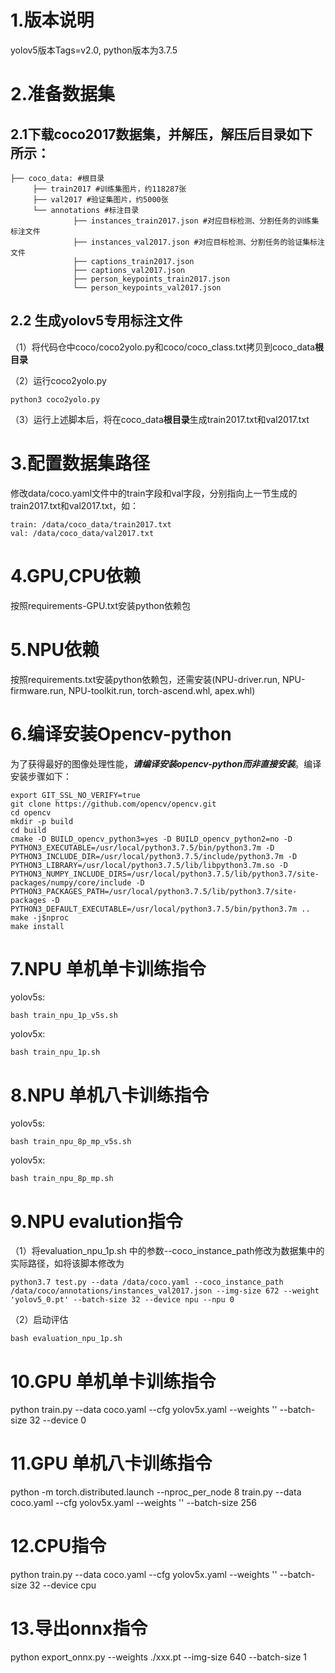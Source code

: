 # 1.版本说明
yolov5版本Tags=v2.0, python版本为3.7.5

# 2.准备数据集

## 2.1下载coco2017数据集，并解压，解压后目录如下所示：

```
├── coco_data: #根目录
     ├── train2017 #训练集图片，约118287张
     ├── val2017 #验证集图片，约5000张
     └── annotations #标注目录
     		  ├── instances_train2017.json #对应目标检测、分割任务的训练集标注文件
     		  ├── instances_val2017.json #对应目标检测、分割任务的验证集标注文件
     		  ├── captions_train2017.json 
     		  ├── captions_val2017.json 
     		  ├── person_keypoints_train2017.json 
     		  └── person_keypoints_val2017.json
```

## 2.2 生成yolov5专用标注文件

（1）将代码仓中coco/coco2yolo.py和coco/coco_class.txt拷贝到coco_data**根目录**

（2）运行coco2yolo.py

```
python3 coco2yolo.py
```

（3）运行上述脚本后，将在coco_data**根目录**生成train2017.txt和val2017.txt

# 3.配置数据集路径

修改data/coco.yaml文件中的train字段和val字段，分别指向上一节生成的train2017.txt和val2017.txt，如：  

```
train: /data/coco_data/train2017.txt  
val: /data/coco_data/val2017.txt  
```

# 4.GPU,CPU依赖
按照requirements-GPU.txt安装python依赖包  

# 5.NPU依赖
按照requirements.txt安装python依赖包，还需安装(NPU-driver.run, NPU-firmware.run, NPU-toolkit.run, torch-ascend.whl, apex.whl)

# 6.编译安装Opencv-python

为了获得最好的图像处理性能，***请编译安装opencv-python而非直接安装***。编译安装步骤如下：

```
export GIT_SSL_NO_VERIFY=true
git clone https://github.com/opencv/opencv.git
cd opencv
mkdir -p build
cd build
cmake -D BUILD_opencv_python3=yes -D BUILD_opencv_python2=no -D PYTHON3_EXECUTABLE=/usr/local/python3.7.5/bin/python3.7m -D PYTHON3_INCLUDE_DIR=/usr/local/python3.7.5/include/python3.7m -D PYTHON3_LIBRARY=/usr/local/python3.7.5/lib/libpython3.7m.so -D PYTHON3_NUMPY_INCLUDE_DIRS=/usr/local/python3.7.5/lib/python3.7/site-packages/numpy/core/include -D PYTHON3_PACKAGES_PATH=/usr/local/python3.7.5/lib/python3.7/site-packages -D PYTHON3_DEFAULT_EXECUTABLE=/usr/local/python3.7.5/bin/python3.7m ..
make -j$nproc
make install
```

# 7.NPU 单机单卡训练指令  
yolov5s:

```
bash train_npu_1p_v5s.sh  
```


yolov5x:

```
bash train_npu_1p.sh 
```


# 8.NPU 单机八卡训练指令  
yolov5s:

```
bash train_npu_8p_mp_v5s.sh 
```


yolov5x:

```
bash train_npu_8p_mp.sh  
```



# 9.NPU evalution指令  
（1）将evaluation_npu_1p.sh 中的参数--coco_instance_path修改为数据集中的实际路径，如将该脚本修改为

```
python3.7 test.py --data /data/coco.yaml --coco_instance_path /data/coco/annotations/instances_val2017.json --img-size 672 --weight 'yolov5_0.pt' --batch-size 32 --device npu --npu 0
```

（2）启动评估

```
bash evaluation_npu_1p.sh
```

# 10.GPU 单机单卡训练指令  
python train.py --data coco.yaml --cfg yolov5x.yaml --weights '' --batch-size 32 --device 0  

# 11.GPU 单机八卡训练指令  
python -m torch.distributed.launch --nproc_per_node 8 train.py --data coco.yaml --cfg yolov5x.yaml --weights '' --batch-size 256  

# 12.CPU指令  
python train.py --data coco.yaml --cfg yolov5x.yaml --weights '' --batch-size 32 --device cpu  

# 13.导出onnx指令
python export_onnx.py --weights ./xxx.pt --img-size 640 --batch-size 1

